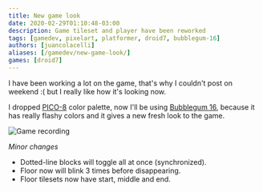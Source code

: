 ```yaml
---
title: New game look
date: 2020-02-29T01:10:48-03:00
description: Game tileset and player have been reworked
tags: [gamedev, pixelart, platformer, droid7, bubblegum-16]
authors: [juancolacelli]
aliases: [/gamedev/new-game-look/]
games: [droid7]
---
```


I have been working a lot on the game, that's why I couldn't post on weekend :( but I really like how it's looking now.

I dropped [PICO-8](https://lospec.com/palette-list/pico-8) color palette, now I'll be using [Bubblegum 16](https://lospec.com/palette-list/bubblegum-16), because it has really flashy colors and it gives a new fresh look to the game.

![Game recording](recording.gif)

_Minor changes_

-   Dotted-line blocks will toggle all at once (synchronized).
-   Floor now will blink 3 times before disappearing.
-   Floor tilesets now have start, middle and end.
